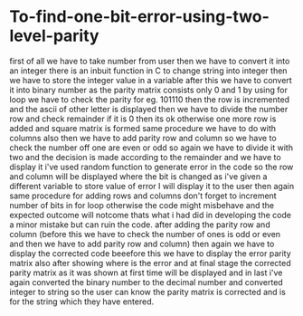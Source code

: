 # To-find-one-bit-error-using-two-level-parity
first of all we have to take number from user then we have to convert it into an integer there is an inbuit function in C to change string into integer
then we have to store the integer value in a variable after this we have to convert it into binary number as the parity matrix consists only 0 and 1 
by using for loop we have to check the parity for eg. 101110 then the row is incremented and the ascii of other letter is displayed then we have to divide the number row and check remainder if it is 0 then its ok otherwise one more row is added and square matrix is formed
same procedure we have to do with columns also then we have to add parity row and column so we have to check the number off one are even or odd so again we have to divide it with two and the decision is made according to the remainder
and we have to display it i've used random function to generate error in the code so the row and column will be displayed where the bit is changed as i've given a different variable to store value of error I will display it to the user
then again same procedure for adding rows and columns don't forget to increment number of bits in for loop otherwise the code might misbehave and the expected outcome will notcome thats what i had did in  developing the code a minor mistake but can ruin the code.
after adding the parity row and column (before this we have to check the number of ones is odd or even and then we have to add parity row and column)
then again we have to display the corrected code beeefore this we have to display the error parity matrix also after showing where is the error and at final stage the corrected parity matrix as it was shown at first time will be displayed and in last i've again converted the binary number to the decimal number and converted integer to string so the user can know the parity matrix is corrected and is for the string which they have entered.
